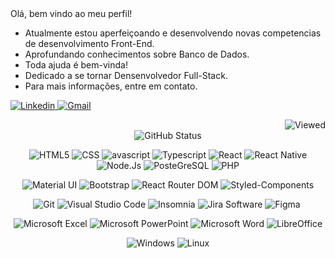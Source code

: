 <div align="center"></div>
Olá, bem vindo ao meu perfil!

- Atualmente estou aperfeiçoando e desenvolvendo novas competencias de desenvolvimento Front-End.
- Aprofundando conhecimentos sobre Banco de Dados.
- Toda ajuda é bem-vinda!
- Dedicado a se tornar Densenvolvedor Full-Stack.
- Para mais informações, entre em contato.

<div>
<div align="left">
<a href="https://www.linkedin.com/in/ericles-willian-nunes-e-silva-263190200/">
<img src="https://img.shields.io/badge/LinkedIn-0077B5?style=for-the-badge&logo=linkedin&logoColor=white" href="" alt="Linkedin"/>
</a>
<a href="mailto:ewnsilva@gmail.com">
<img src="https://img.shields.io/badge/Gmail-D14836?style=for-the-badge&logo=gmail&logoColor=white" alt="Gmail"/>
</a>
<p></p>
</div>
<div align="right">
<img src="https://komarev.com/ghpvc/?username=ewnsilva&color=blue" alt="Viewed" style="" />
</div>
</div>

<div align="center">
<img src="https://github-readme-stats.vercel.app/api?username=ewnsilva&show_icons=true&theme=radical" alt="GitHub Status"/>
</div>
<p></p>
<div align="center">
<img src="https://img.shields.io/badge/HTML5-E34F26?style=for-the-badge&logo=html5&logoColor=white" alt="HTML5" />
<img src="https://img.shields.io/badge/CSS-239120?&style=for-the-badge&logo=css3&logoColor=white" alt="CSS" />
<img src="https://img.shields.io/badge/JavaScript-F7DF1E?style=for-the-badge&logo=javascript&logoColor=black" alt="avascript" />
<img src="https://img.shields.io/badge/TypeScript-007ACC?style=for-the-badge&logo=typescript&logoColor=white" alt="Typescript" />
<img src="https://img.shields.io/badge/React-20232A?style=for-the-badge&logo=react&logoColor=61DAFB" alt="React" />
<img src="https://img.shields.io/badge/React_Native-20232A?style=for-the-badge&logo=react&logoColor=61DAFB" alt="React Native" />
<img src="https://img.shields.io/badge/Node.js-339933?style=for-the-badge&logo=nodedotjs&logoColor=white" alt="Node.Js" />
<img src="https://img.shields.io/badge/PostgreSQL-316192?style=for-the-badge&logo=postgresql&logoColor=white" alt="PosteGreSQL" />
<img src="https://img.shields.io/badge/PHP-777BB4?style=for-the-badge&logo=php&logoColor=white" alt="PHP" />
</div>
<p></p>
<div align="center">
<img src="https://img.shields.io/badge/Material%20UI-007FFF?style=for-the-badge&logo=mui&logoColor=white" alt="Material UI" />
<img src="https://img.shields.io/badge/Bootstrap-563D7C?style=for-the-badge&logo=bootstrap&logoColor=white" alt="Bootstrap" />
<img src="https://img.shields.io/badge/React_Router-CA4245?style=for-the-badge&logo=react-router&logoColor=white" alt="React Router DOM" />
<img src="https://img.shields.io/badge/styled--components-DB7093?style=for-the-badge&logo=styled-components&logoColor=white" alt="Styled-Components" />
</div>
<p></p>
<div align="center">
<img src="https://img.shields.io/badge/Git-E34F26?style=for-the-badge&logo=git&logoColor=white" alt="Git" />
<img src="https://img.shields.io/badge/Visual_Studio_Code-0078D4?style=for-the-badge&logo=visual%20studio%20code&logoColor=white" alt="Visual Studio Code" />
<img src="https://img.shields.io/badge/Insomnia-5849be?style=for-the-badge&logo=Insomnia&logoColor=white" alt="Insomnia" />
<img src="https://img.shields.io/badge/Jira-0052CC?style=for-the-badge&logo=Jira&logoColor=white" alt="Jira Software" />
<img src="https://img.shields.io/badge/figma-%23F24E1E.svg?style=for-the-badge&logo=figma&logoColor=white" alt="Figma" />
<img src="" alt="" />
</div>
<p></p>
<div align="center">
<img src="https://img.shields.io/badge/Microsoft_Excel-217346?style=for-the-badge&logo=microsoft-excel&logoColor=white" alt="Microsoft Excel" />
<img src="https://img.shields.io/badge/Microsoft_PowerPoint-B7472A?style=for-the-badge&logo=microsoft-powerpoint&logoColor=white" alt="Microsoft PowerPoint" />
<img src="https://img.shields.io/badge/Microsoft_Word-2B579A?style=for-the-badge&logo=microsoft-word&logoColor=white" alt="Microsoft Word" />
<img src="https://img.shields.io/badge/LibreOffice-18A303?style=for-the-badge&logo=LibreOffice&logoColor=white" alt="LibreOffice" />
</div>
<p></p>
<div align="center">
<img src="https://img.shields.io/badge/Windows-017AD7?style=for-the-badge&logo=windows&logoColor=white" alt="Windows" />
<img src="https://img.shields.io/badge/Linux-E34F26?style=for-the-badge&logo=linux&logoColor=black" alt="Linux" />
</div>
